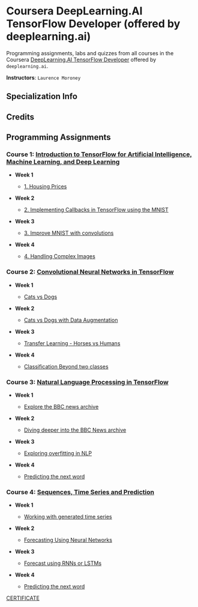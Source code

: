 # Coursera DeepLearning.AI TensorFlow Developer (offered by deeplearning.ai)

Programming assignments, labs and quizzes from all courses in the Coursera [DeepLearning.AI TensorFlow Developer](https://www.coursera.org/professional-certificates/tensorflow-in-practice) offered by `deeplearning.ai`.

**Instructors**: `Laurence Moroney`

## Specialization Info



## Credits


## Programming Assignments

### Course 1: [Introduction to TensorFlow for Artificial Intelligence, Machine Learning, and Deep Learning](https://www.coursera.org/learn/ai-for-medical-diagnosis)
  
  - **Week 1** 
      - [1. Housing Prices](https://github.com/dileepkanumuri/Deeplearning.ai--TensorFlow-Developer-Professional-Certificate/blob/main/1.%20Introduction%20to%20TensorFlow%20for%20Artificial%20Intelligence%2C%20Machine%20Learning%2C%20and%20Deep%20Learning%20specialization/1.%20Housing%20Prices.ipynb)
   
  - **Week 2**
      - [2. Implementing Callbacks in TensorFlow using the MNIST](https://github.com/dileepkanumuri/Deeplearning.ai--TensorFlow-Developer-Professional-Certificate/blob/main/1.%20Introduction%20to%20TensorFlow%20for%20Artificial%20Intelligence%2C%20Machine%20Learning%2C%20and%20Deep%20Learning%20specialization/2.%20Implementing%20Callbacks%20in%20TensorFlow%20using%20the%20MNIST.ipynb)
  - **Week 3**
      - [3. Improve MNIST with convolutions](https://github.com/dileepkanumuri/Deeplearning.ai--TensorFlow-Developer-Professional-Certificate/blob/main/1.%20Introduction%20to%20TensorFlow%20for%20Artificial%20Intelligence%2C%20Machine%20Learning%2C%20and%20Deep%20Learning%20specialization/3.%20Improve%20MNIST%20with%20convolutions.ipynb)
  - **Week 4**
      - [4. Handling Complex Images](https://github.com/dileepkanumuri/Deeplearning.ai--TensorFlow-Developer-Professional-Certificate/blob/main/1.%20Introduction%20to%20TensorFlow%20for%20Artificial%20Intelligence%2C%20Machine%20Learning%2C%20and%20Deep%20Learning%20specialization/4.%20Handling%20Complex%20Images.ipynb)

### Course 2: [Convolutional Neural Networks in TensorFlow](https://github.com/dileepkanumuri/Deeplearning.ai--TensorFlow-Developer-Professional-Certificate/tree/main/2.%20Convolutional%20Neural%20Networks%20in%20TensorFlow)
  
  - **Week 1**
      - [Cats vs Dogs](https://github.com/dileepkanumuri/Deeplearning.ai--TensorFlow-Developer-Professional-Certificate/blob/main/2.%20Convolutional%20Neural%20Networks%20in%20TensorFlow/1.%20Cats%20vs%20Dogs.ipynb)
   
  - **Week 2** 
      - [Cats vs Dogs with Data Augmentation](https://github.com/dileepkanumuri/Deeplearning.ai--TensorFlow-Developer-Professional-Certificate/blob/main/2.%20Convolutional%20Neural%20Networks%20in%20TensorFlow/2.%20Cats%20vs%20Dogs%20with%20Data%20Augmentation.ipynb)
   
  - **Week 3** 
      - [Transfer Learning - Horses vs Humans](https://github.com/dileepkanumuri/Deeplearning.ai--TensorFlow-Developer-Professional-Certificate/blob/main/2.%20Convolutional%20Neural%20Networks%20in%20TensorFlow/3.%20Transfer%20Learning%20-%20Horses%20vs%20Humans.ipynb)
  
  - **Week 4** 
      - [Classification Beyond two classes](https://github.com/dileepkanumuri/Deeplearning.ai--TensorFlow-Developer-Professional-Certificate/blob/main/2.%20Convolutional%20Neural%20Networks%20in%20TensorFlow/4.%20Classification%20Beyond%20two%20classes.ipynb)
 
### Course 3: [Natural Language Processing in TensorFlow](https://www.coursera.org/learn/ai-for-medical-treatment)
  - **Week 1** 
      - [Explore the BBC news archive](https://github.com/dileepkanumuri/Deeplearning.ai--TensorFlow-Developer-Professional-Certificate/blob/main/3.%20Natural%20Language%20Processing%20in%20TensorFlow/1.%20Explore%20the%20BBC%20news%20archive.ipynb)
    
  - **Week 2** 
      - [Diving deeper into the BBC News archive](https://github.com/dileepkanumuri/Deeplearning.ai--TensorFlow-Developer-Professional-Certificate/blob/main/3.%20Natural%20Language%20Processing%20in%20TensorFlow/2.%20Diving%20deeper%20into%20the%20BBC%20News%20archive.ipynb)
  
  - **Week 3** 
      - [Exploring overfitting in NLP](https://github.com/dileepkanumuri/Deeplearning.ai--TensorFlow-Developer-Professional-Certificate/blob/main/3.%20Natural%20Language%20Processing%20in%20TensorFlow/3.%20Exploring%20overfitting%20in%20NLP.ipynb)

  - **Week 4** 
      - [Predicting the next word](https://github.com/dileepkanumuri/Deeplearning.ai--TensorFlow-Developer-Professional-Certificate/blob/main/3.%20Natural%20Language%20Processing%20in%20TensorFlow/4.%20Predicting%20the%20next%20word.ipynb)
 
### Course 4: [Sequences, Time Series and Prediction](https://www.coursera.org/learn/ai-for-medical-treatment)
  - **Week 1** 
      - [Working with generated time series](https://github.com/dileepkanumuri/Deeplearning.ai--TensorFlow-Developer-Professional-Certificate/blob/main/4.%20Sequences%2C%20Time%20Series%20and%20Prediction/1.%20Working%20with%20generated%20time%20series.ipynb)
    
  - **Week 2** 
      - [Forecasting Using Neural Networks](https://github.com/dileepkanumuri/Deeplearning.ai--TensorFlow-Developer-Professional-Certificate/blob/main/4.%20Sequences%2C%20Time%20Series%20and%20Prediction/2.%20Forecasting%20Using%20Neural%20Networks.ipynb)
  
  - **Week 3** 
      - [Forecast using RNNs or LSTMs](https://github.com/dileepkanumuri/Deeplearning.ai--TensorFlow-Developer-Professional-Certificate/blob/main/4.%20Sequences%2C%20Time%20Series%20and%20Prediction/3.%20Forecast%20using%20RNNs%20or%20LSTMs.ipynb)

  - **Week 4** 
      - [Predicting the next word](https://github.com/dileepkanumuri/Deeplearning.ai--TensorFlow-Developer-Professional-Certificate/blob/main/3.%20Natural%20Language%20Processing%20in%20TensorFlow/4.%20Predicting%20the%20next%20word.ipynb)
      
[CERTIFICATE](https://www.coursera.org/account/accomplishments/specialization/certificate/KS7XCLG6SU7H)
       
